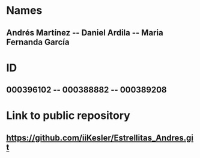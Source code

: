 # Names

## Andrés Martínez -- Daniel Ardila -- Maria Fernanda García

# ID

## 000396102 -- 000388882 -- 000389208

# Link to public repository

## https://github.com/iiKesler/Estrellitas_Andres.git